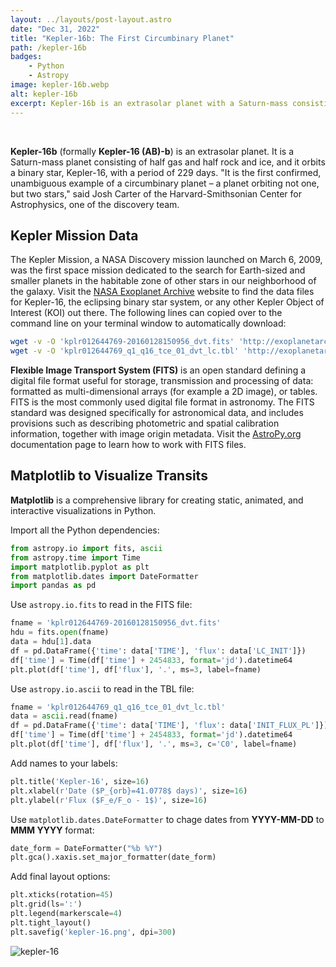 ```yaml
---
layout: ../layouts/post-layout.astro
date: "Dec 31, 2022"
title: "Kepler-16b: The First Circumbinary Planet"
path: /kepler-16b
badges:
    - Python
    - Astropy
image: kepler-16b.webp
alt: kepler-16b
excerpt: Kepler-16b is an extrasolar planet with a Saturn-mass consisting of half gas and half rock and ice, and it orbits a binary star, Kepler-16, with a period of 229 days.
---
```


<br>

**Kepler-16b** (formally **Kepler-16 (AB)-b**) is an extrasolar planet. It is a Saturn-mass planet consisting of half gas and half rock and ice, and it orbits a binary star, Kepler-16, with a period of 229 days. "It is the first confirmed, unambiguous example of a circumbinary planet – a planet orbiting not one, but two stars," said Josh Carter of the Harvard-Smithsonian Center for Astrophysics, one of the discovery team.

## Kepler Mission Data

The Kepler Mission, a NASA Discovery mission launched on March 6, 2009, was the first space mission dedicated to the search for Earth-sized and smaller planets in the habitable zone of other stars in our neighborhood of the galaxy. Visit the [NASA Exoplanet Archive](https://exoplanetarchive.ipac.caltech.edu/index.html) website to find the data files for Kepler-16, the eclipsing binary star system, or any other Kepler Object of Interest (KOI) out there. The following lines can copied over to the command line on your terminal window to automatically download:

```bash
wget -v -O 'kplr012644769-20160128150956_dvt.fits' 'http://exoplanetarchive.ipac.caltech.edu:80/data/ETSS//KeplerDV/005/713/24/kplr012644769-20160128150956_dvt.fits'
wget -v -O 'kplr012644769_q1_q16_tce_01_dvt_lc.tbl' 'http://exoplanetarchive.ipac.caltech.edu:80/data/ETSS//KeplerDV/000/866/64/kplr012644769_q1_q16_tce_01_dvt_lc.tbl'
```

**Flexible Image Transport System (FITS)** is an open standard defining a digital file format useful for storage, transmission and processing of data: formatted as multi-dimensional arrays (for example a 2D image), or tables. FITS is the most commonly used digital file format in astronomy. The FITS standard was designed specifically for astronomical data, and includes provisions such as describing photometric and spatial calibration information, together with image origin metadata. Visit the [AstroPy.org](https://docs.astropy.org/en/stable/io/fits/) documentation page to learn how to work with FITS files.

## Matplotlib to Visualize Transits

**Matplotlib** is a comprehensive library for creating static, animated, and interactive visualizations in Python.

Import all the Python dependencies:

```python
from astropy.io import fits, ascii
from astropy.time import Time
import matplotlib.pyplot as plt
from matplotlib.dates import DateFormatter
import pandas as pd
```

Use `astropy.io.fits` to read in the FITS file:

```python
fname = 'kplr012644769-20160128150956_dvt.fits'
hdu = fits.open(fname)
data = hdu[1].data
df = pd.DataFrame({'time': data['TIME'], 'flux': data['LC_INIT']})
df['time'] = Time(df['time'] + 2454833, format='jd').datetime64
plt.plot(df['time'], df['flux'], '.', ms=3, label=fname)
```

Use `astropy.io.ascii` to read in the TBL file:

```python
fname = 'kplr012644769_q1_q16_tce_01_dvt_lc.tbl'
data = ascii.read(fname)
df = pd.DataFrame({'time': data['TIME'], 'flux': data['INIT_FLUX_PL']})
df['time'] = Time(df['time'] + 2454833, format='jd').datetime64
plt.plot(df['time'], df['flux'], '.', ms=3, c='C0', label=fname)
```

Add names to your labels:

```python
plt.title('Kepler-16', size=16)
plt.xlabel(r'Date ($P_{orb}=41.0778$ days)', size=16)
plt.ylabel(r'Flux ($F_e/F_o - 1$)', size=16)
```

Use `matplotlib.dates.DateFormatter` to chage dates from **YYYY-MM-DD** to **MMM YYYY** format:

```python
date_form = DateFormatter("%b %Y")
plt.gca().xaxis.set_major_formatter(date_form)
```

Add final layout options:

```python
plt.xticks(rotation=45)
plt.grid(ls=':')
plt.legend(markerscale=4)
plt.tight_layout()
plt.savefig('kepler-16.png', dpi=300)
```

![kepler-16](/kepler-16.png)